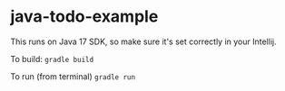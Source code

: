 # java-todo-example

This runs on Java 17 SDK, so make sure it's set correctly in your Intellij.

To build:
`gradle build`

To run (from terminal)
`gradle run`
